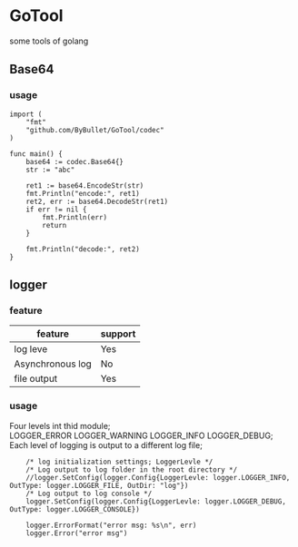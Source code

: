 # GoTool
some tools of golang

## Base64
### usage
```azure
import (
    "fmt"
    "github.com/ByBullet/GoTool/codec"
)

func main() {
    base64 := codec.Base64{}
    str := "abc"
    
    ret1 := base64.EncodeStr(str)
    fmt.Println("encode:", ret1)
    ret2, err := base64.DecodeStr(ret1)
    if err != nil {
        fmt.Println(err)
        return
    }
    
    fmt.Println("decode:", ret2)
}

```

## logger
### feature
| feature |  support |   
|  ----   |  ----    | 
| log leve|  Yes     | 
|Asynchronous log|No |
|file output|Yes     |

### usage
Four levels int thid module; <br>
LOGGER_ERROR LOGGER_WARNING LOGGER_INFO LOGGER_DEBUG;<br>
Each level of logging is output to a different log file;<br>

```
	/* log initialization settings; LoggerLevle */
    /* Log output to log folder in the root directory */
	//logger.SetConfig(logger.Config{LoggerLevle: logger.LOGGER_INFO, OutType: logger.LOGGER_FILE, OutDir: "log"})  
    /* Log output to log console */ 
	logger.SetConfig(logger.Config{LoggerLevle: logger.LOGGER_DEBUG, OutType: logger.LOGGER_CONSOLE}) 

    logger.ErrorFormat("error msg: %s\n", err)
    logger.Error("error msg")
```

